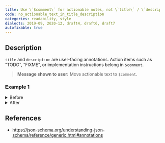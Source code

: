 ```yaml
---
title: Use \`$comment\` for actionable notes, not \`title\` / \`description\`
code: no_actionable_text_in_title_description
categories: readability, style
dialects: 2019-09, 2020-12, draft4, draft6, draft7
autofixable: true
---
```


## Description
`title` and `description` are user-facing annotations. Action items such as “TODO”, “FIXME”, or implementation instructions belong in `$comment`.

> **Message shown to user:**
> Move actionable text to `$comment`.

### Example 1
<details><summary>Before</summary>

```json
{
  "title": "TODO: refine schema later",
  "description": "FIXME — confirm with backend team"
}
```
</details>

<details><summary>After</summary>

```json
{
  "title": "User object",
  "description": "Represents an application user",
  "$comment": "TODO: refine schema later · FIXME — confirm with backend team"
}
```
</details>

## References
* <https://json-schema.org/understanding-json-schema/reference/generic.html#annotations>
